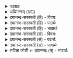 <details><summary>पदपाठः</summary>

अ॒पाम्। गम्भ॑न्। सी॒द॒। मा। त्वा॒। सूर्य्यः॑। अ॒भि। ता॒प्सी॒त्। मा। अ॒ग्निः। वै॒श्वा॒न॒रः। अच्छि॑न्नपत्रा॒ इत्यच्छि॑न्नऽपत्राः। प्र॒जा इति॑ प्र॒ऽजाः। अ॒नु॒वीक्ष॒स्वेत्य॑नु॒ऽवीक्ष॑स्व। अनु॑। त्वा॒। दि॒व्या। वृष्टिः॑। स॒च॒ता॒म्। ३०।
</details>

<details><summary>अधिमन्त्रम् (VC)</summary>

- प्रजापतिर्देवता
- गोतम ऋषिः
- आर्षी पङ्क्तिः
- पञ्चमः
</details>

<details><summary>दयानन्द-सरस्वती (हि) - विषयः</summary>

फिर भी वही विषय अगले मन्त्र में कहा है ॥
</details>

<details><summary>दयानन्द-सरस्वती (हि) - पदार्थः</summary>

पदार्थान्वयभाषाः -  हे मनुष्य ! तू वसन्त ऋतु में (अपाम्) जलों के (गम्भन्) आधारकर्त्ता मेघ में (सीद) स्थिर हो, जिससे (सूर्य्यः) सूर्य्य (त्वा) तुझ को (मा) न (अभिताप्सीत्) तपावे (वैश्वानरः) सब मनुष्यों में प्रकाशमान (अग्निः) अग्नि बिजुली (त्वा) तुझ को (मा) न (अभिताप्सीत्) तप्त करे (अच्छिन्नपत्राः) सुन्दर पूर्ण अवयवोंवाली (प्रजाः) प्रजा (अनु त्वा) तेरे अनुकूल और (दिव्या) शुद्ध गुणों से युक्त (वृष्टिः) वर्षा (सचताम्) प्राप्त होवे, वैसे (अनुवीक्षस्व) अनुकूलता से विशेष करके विचार कर ॥३० ॥
</details>

<details><summary>दयानन्द-सरस्वती (हि) - भावार्थः</summary>

भावार्थभाषाः -  मनुष्य वसन्त और ग्रीष्म ऋतु के जलाशयस्थ शीतल स्थान का सेवन करें, जिससे गर्मी से दुःखित न हों और जिस यज्ञ से वर्षा भी ठीक-ठीक हो और प्रजा आनन्दित हो, उसका सेवन करो ॥३० ॥
</details>

<details><summary>दयानन्द-सरस्वती (सं) - विषयः</summary>

पुनस्तमेव विषयमाह ॥
</details>

<details><summary>दयानन्द-सरस्वती (सं) - पदार्थः</summary>

पदार्थान्वयभाषाः -  हे मनुष्य ! त्वं वसन्तेऽपां गम्भन्निव सीद यतः सूर्य्यस्त्वा माऽभिताप्सीत्। वैश्वानरोऽग्निस्त्वा माभिताप्सीदच्छिन्नपत्राः प्रजा अनु त्वा दिव्या वृष्टिः सचताम्, तथा त्वमनुवीक्षस्व ॥३० ॥
</details>

<details><summary>दयानन्द-सरस्वती (सं) - भावार्थः</summary>

भावार्थभाषाः -  वसन्तग्रीष्मयोर्मध्ये मनुष्या जलाशयस्थं शीतलं स्थानं संसेवन्ताम्, येन तापाऽभितप्ता न स्युः, येन यज्ञेन पुष्कला वृष्टिः स्यात् प्रजानन्दश्च तं सेवध्वम् ॥३० ॥
</details>

<details><summary>सविता जोशी ← दयानन्दः (म) - भावार्थः</summary>

भावार्थभाषाः -  माणसांनी वसंत व ग्रीष्म ऋतूंमध्ये जलाशयाजवळच्या थंड ठिकाणी जावे. त्यामुळे उष्णतेचा त्रास होणार नाही. ज्या यज्ञाने वृष्टी यथायोग्य होईल व प्रजा आनंदित होईल अशा गोष्टींचा स्वीकार करावा.
</details>